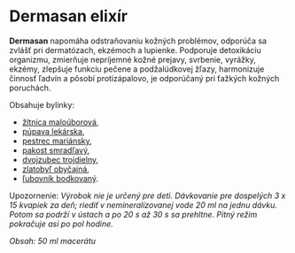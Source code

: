 Dermasan elixír
===============

**Dermasan** napomáha odstraňovaniu kožných problémov, odporúča sa zvlášť pri
dermatózach, ekzémoch a lupienke. Podporuje detoxikáciu organizmu, zmierňuje
nepríjemné kožné prejavy, svrbenie, vyrážky, ekzémy, zlepšuje funkciu pečene a
podžalúdkovej žľazy, harmonizuje činnosť ľadvín a pôsobí protizápalovo, je
odporúčaný pri ťažkých kožných poruchách.

Obsahuje bylinky:

* [žltnica maloúborová](/sip/bylinky/zltnica-malouborova),
* [púpava lekárska](/sip/bylinky/pupava-lekarska),
* [pestrec mariánsky](/sip/bylinky/pestrec-mariansky),
* [pakost smradľavý](/sip/bylinky/pakost-smradlavy),
* [dvojzubec trojdielny](/sip/bylinky/dvojzubec-trojdielny),
* [zlatobyľ obyčajná](/sip/bylinky/zlatobyl-obycajna),
* [ľubovník bodkovaný](/sip/bylinky/lubovnik-bodkovany).

Upozornenie: *Výrobok nie je určený pre deti. Dávkovanie pre dospelých 3 x 15
kvapiek za deň; riediť v nemineralizovanej vode 20 ml na jednu dávku. Potom sa
podrží v ústach a po 20 s až 30 s sa prehltne. Pitný režim pokračuje asi po pol
hodine.*

*Obsah: 50 ml macerátu*

